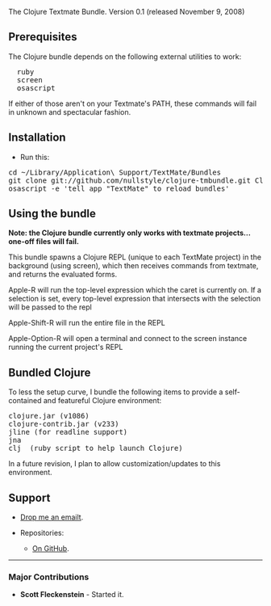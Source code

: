 The Clojure Textmate Bundle.
Version 0.1 (released November 9, 2008)

## Prerequisites

The Clojure bundle depends on the following external utilities to work:

<pre>
  ruby
  screen
  osascript
</pre>

If either of those aren't on your Textmate's PATH, these commands will fail in unknown and spectacular fashion.

## Installation

* Run this:
 
<pre>
cd ~/Library/Application\ Support/TextMate/Bundles
git clone git://github.com/nullstyle/clojure-tmbundle.git Clojure.tmbundle
osascript -e 'tell app "TextMate" to reload bundles'
</pre>

## Using the bundle
**Note: the Clojure bundle currently only works with textmate projects...  one-off files will fail.**
  
This bundle spawns a Clojure REPL (unique to each TextMate project) in the background (using screen), which then receives commands from textmate, and returns the evaluated forms.

Apple-R will run the top-level expression which the caret is currently on.  If a selection is set, every top-level expression that intersects with the selection will be passed to the repl

Apple-Shift-R will run the entire file in the REPL

Apple-Option-R will open a terminal and connect to the screen instance running the current project's REPL

## Bundled Clojure

To less the setup curve, I bundle the following items to provide a self-contained and featureful Clojure environment:

<pre>
clojure.jar (v1086)
clojure-contrib.jar (v233)
jline (for readline support)
jna
clj  (ruby script to help launch Clojure)
</pre>

In a future revision,  I plan to allow customization/updates to this environment. 

## Support

* <a href="mailto:nullstyle@gmail.com">Drop me an emailt</a>.

* Repositories: 
  
  * <a href="http://github.com/nullstyle/clojure-tmbundle/">On GitHub</a>.

---

### Major Contributions

* **Scott Fleckenstein** - Started it.
